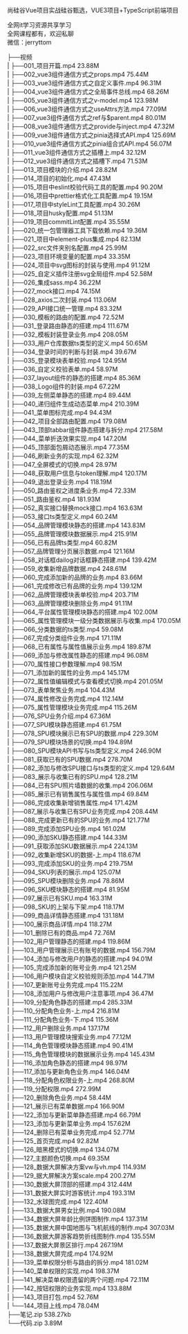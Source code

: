 尚硅谷Vue项目实战硅谷甄选，VUE3项目+TypeScript前端项目

全网it学习资源共享学习<br>全网课程都有，欢迎私聊<br>微信：jerryttom<br>

├──视频<br> | ├──001_项目开篇.mp4 23.88M<br> | ├──002_vue3组件通信方式之props.mp4 75.44M<br> | ├──003_vue3组件通信方式之自定义事件.mp4 96.31M<br> | ├──004_vue3组件通信方式之全局事件总线.mp4 68.26M<br> | ├──005_vue3组件通信方式之v-model.mp4 123.98M<br> | ├──006_vue3组件通信方式之useAttrs方法.mp4 77.09M<br> | ├──007_vue3组件通信方式之ref与$parent.mp4 80.01M<br> | ├──008_vue3组件通信方式之provide与inject.mp4 47.32M<br> | ├──009_vue3组件通信方式之pinia选择式API.mp4 125.69M<br> | ├──010_vue3组件通信方式之pinia组合式API.mp4 56.07M<br> | ├──011_vue3组件通信方式之插槽上.mp4 32.12M<br> | ├──012_vue3组件通信方式之插槽下.mp4 71.53M<br> | ├──013_项目模块的介绍.mp4 28.82M<br> | ├──014_项目的初始化.mp4 47.43M<br> | ├──015_项目中eslint校验代码工具的配置.mp4 90.20M<br> | ├──016_项目中prettier格式化工具配置.mp4 19.15M<br> | ├──017_项目中styleLint工具配置.mp4 30.26M<br> | ├──018_项目husky配置.mp4 51.13M<br> | ├──019_项目commitLint配置.mp4 35.55M<br> | ├──020_统一包管理器工具下载依赖.mp4 19.36M<br> | ├──021_项目中element-plus集成.mp4 82.13M<br> | ├──022_src文件夹别名配置.mp4 25.99M<br> | ├──023_项目环境变量的配置.mp4 33.35M<br> | ├──024_项目中svg图标的封装与使用.mp4 91.12M<br> | ├──025_自定义插件注册svg全局组件.mp4 52.58M<br> | ├──026_集成sass.mp4 36.22M<br> | ├──027_mock接口.mp4 74.15M<br> | ├──028_axios二次封装.mp4 113.06M<br> | ├──029_API接口统一管理.mp4 83.32M<br> | ├──030_模板的路由的配置.mp4 72.52M<br> | ├──031_登录路由静态的搭建.mp4 111.67M<br> | ├──032_模板封装登录业务.mp4 208.05M<br> | ├──033_用户仓库数据ts类型的定义.mp4 50.65M<br> | ├──034_登录时间的判断与封装.mp4 39.67M<br> | ├──035_登录模块表单校验.mp4 124.95M<br> | ├──036_自定义校验表单.mp4 58.97M<br> | ├──037_layout组件的静态的搭建.mp4 85.36M<br> | ├──038_Logo组件的封装.mp4 67.22M<br> | ├──039_左侧菜单静态的搭建.mp4 89.44M<br> | ├──040_递归组件生成动态菜单.mp4 210.39M<br> | ├──041_菜单图标完成.mp4 94.43M<br> | ├──042_项目全部路由配置.mp4 179.08M<br> | ├──043_顶部tabbar组件静态搭建与拆分.mp4 217.58M<br> | ├──044_菜单折迭效果实现.mp4 147.20M<br> | ├──045_顶部面包屑动态展示.mp4 77.35M<br> | ├──046_刷新业务的实现.mp4 62.32M<br> | ├──047_全屏模式的切换.mp4 28.97M<br> | ├──048_获取用户信息与token理解.mp4 120.17M<br> | ├──049_退出登录业务.mp4 118.19M<br> | ├──050_路由鉴权之进度条业务.mp4 72.33M<br> | ├──051_路由鉴权.mp4 181.93M<br> | ├──052_真实接口替换mock接口.mp4 163.63M<br> | ├──053_接口ts类型定义.mp4 60.24M<br> | ├──054_品牌管理模块静态的搭建.mp4 143.83M<br> | ├──055_品牌管理模块数据展示.mp4 215.91M<br> | ├──056_已有品牌ts类型.mp4 60.82M<br> | ├──057_品牌管理分页展示数据.mp4 121.16M<br> | ├──058_对话框dailog对话框静态搭建.mp4 139.42M<br> | ├──059_收集新增品牌数据.mp4 248.61M<br> | ├──060_完成添加新的品牌的业务.mp4 83.66M<br> | ├──061_完成修改已有品牌的业务.mp4 139.12M<br> | ├──062_品牌管理模块表单校验.mp4 203.71M<br> | ├──063_品牌管理模块删除业务.mp4 91.11M<br> | ├──064_平台属性管理模块静态的搭建.mp4 102.00M<br> | ├──065_属性管理模块一级分类数据展示与收集.mp4 170.05M<br> | ├──066_分类数据的ts类型.mp4 59.08M<br> | ├──067_完成分类组件业务.mp4 171.11M<br> | ├──068_已有属性与属性值展示业务.mp4 189.87M<br> | ├──069_添加与修改属性静态的搭建.mp4 96.08M<br> | ├──070_属性接口参数理解.mp4 98.15M<br> | ├──071_添加新的属性的业务.mp4 145.17M<br> | ├──072_属性值编辑模式与查看模式切换.mp4 201.05M<br> | ├──073_表单聚焦业务.mp4 104.43M<br> | ├──074_属性修改业务完成.mp4 112.14M<br> | ├──075_属性管理模块业务完成.mp4 115.26M<br> | ├──076_SPU业务介绍.mp4 67.36M<br> | ├──077_SPU模块静态搭建.mp4 61.75M<br> | ├──078_SPU模块展示已有SPU的数据.mp4 229.30M<br> | ├──079_SPU模块场景的切换.mp4 194.89M<br> | ├──080_SPU模块API书写与ts类型定义.mp4 246.90M<br> | ├──081_获取已有的SPU数据.mp4 278.70M<br> | ├──082_添加与修改SPU接口与ts类型的定义.mp4 129.64M<br> | ├──083_展示与收集已有的SPU.mp4 128.21M<br> | ├──084_已有SPU照片墙数据的收集.mp4 206.06M<br> | ├──085_展示已有销售属性与属性值.mp4 69.84M<br> | ├──086_完成收集新增销售属性.mp4 171.42M<br> | ├──087_展示与收集已有SPU业务完成.mp4 208.44M<br> | ├──088_完成更新已有的SPU的业务.mp4 121.77M<br> | ├──089_完成添加SPU业务.mp4 161.02M<br> | ├──090_添加SKU静态搭建.mp4 144.33M<br> | ├──091_获取添加SKU数据展示.mp4 224.13M<br> | ├──092_收集新增SKU的数据-上.mp4 118.67M<br> | ├──093_完成添加SKU的业务.mp4 219.75M<br> | ├──094_SKU列表的展示.mp4 125.07M<br> | ├──095_SPU模块删除业务.mp4 78.86M<br> | ├──096_SKU模块静态的搭建.mp4 81.95M<br> | ├──097_展示已有SKU.mp4 163.31M<br> | ├──098_SKU的上架与下架.mp4 118.17M<br> | ├──099_商品详情静态搭建.mp4 131.18M<br> | ├──100_展示商品详情.mp4 118.27M<br> | ├──101_删除已有的商品.mp4 72.76M<br> | ├──102_用户管理静态的搭建.mp4 119.86M<br> | ├──103_用户管理展示已有账号的数据.mp4 156.79M<br> | ├──104_添加与修改用户的静态的搭建.mp4 94.01M<br> | ├──105_完成添加新的账号业务.mp4 121.25M<br> | ├──106_用户模块自定义校验规则添加.mp4 144.71M<br> | ├──107_更新账号业务完成.mp4 115.22M<br> | ├──108_添加用户与修改用户注意事项.mp4 36.47M<br> | ├──109_分配角色静态的搭建.mp4 285.33M<br> | ├──110_分配角色业务-上.mp4 216.81M<br> | ├──111_分配角色业务-下.mp4 115.36M<br> | ├──112_用户删除业务.mp4 137.17M<br> | ├──113_用户管理模块搜索业务.mp4 77.12M<br> | ├──114_角色管理模块静态搭建.mp4 90.41M<br> | ├──115_角色管理模块的数据展示业务.mp4 145.43M<br> | ├──116_添加角色静态的搭建.mp4 98.97M<br> | ├──117_添加与更新角色业务.mp4 146.04M<br> | ├──118_分配角色权限业务-上.mp4 268.80M<br> | ├──119_分配权限.mp4 272.99M<br> | ├──120_删除角色业务.mp4 58.44M<br> | ├──121_展示已有菜单数据.mp4 166.90M<br> | ├──122_添加与更新菜单静态搭建.mp4 66.79M<br> | ├──123_添加与更新菜单业务.mp4 157.62M<br> | ├──124_删除已有菜单业务完成.mp4 52.77M<br> | ├──125_首页完成.mp4 92.82M<br> | ├──126_暗黑模式的切换.mp4 134.07M<br> | ├──127_主题颜色切换.mp4 69.35M<br> | ├──128_数据大屏解决方案vw与vh.mp4 114.93M<br> | ├──129_据大屏解决方案scale.mp4 200.27M<br> | ├──130_数据大屏顶部的搭建.mp4 312.44M<br> | ├──131_数据大屏实时游客统计.mp4 193.31M<br> | ├──132_水球图完成.mp4 122.40M<br> | ├──133_数据大屏男女比例.mp4 190.08M<br> | ├──134_数据大屏年龄比例饼图制作.mp4 137.31M<br> | ├──135_数据大屏中国地图与飞机航线的制作.mp4 307.03M<br> | ├──136_数据大屏游客趋势折线图制作.mp4 135.55M<br> | ├──137_数据大屏景区排行.mp4 267.19M<br> | ├──138_数据大屏完成.mp4 174.92M<br> | ├──139_菜单权限分析与路由的拆分.mp4 181.02M<br> | ├──140_菜单权限的实现.mp4 198.37M<br> | ├──141_解决菜单权限遗留的两个问题.mp4 72.11M<br> | ├──142_按钮权限的业务实现.mp4 133.88M<br> | ├──143_项目打包.mp4 52.76M<br> | └──144_项目上线.mp4 78.04M<br> ├──笔记.zip 538.27kb<br> └──代码.zip 3.89M